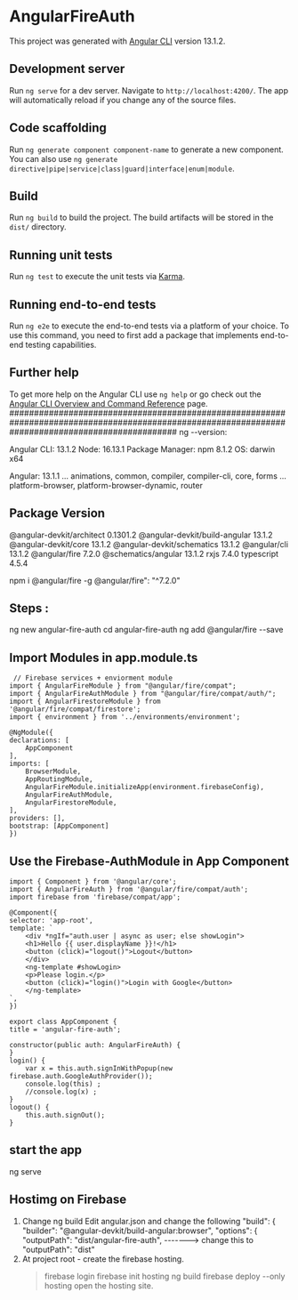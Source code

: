 # AngularFireAuth

This project was generated with [Angular CLI](https://github.com/angular/angular-cli) version 13.1.2.

## Development server

Run `ng serve` for a dev server. Navigate to `http://localhost:4200/`. The app will automatically reload if you change any of the source files.

## Code scaffolding

Run `ng generate component component-name` to generate a new component. You can also use `ng generate directive|pipe|service|class|guard|interface|enum|module`.

## Build

Run `ng build` to build the project. The build artifacts will be stored in the `dist/` directory.

## Running unit tests

Run `ng test` to execute the unit tests via [Karma](https://karma-runner.github.io).

## Running end-to-end tests

Run `ng e2e` to execute the end-to-end tests via a platform of your choice. To use this command, you need to first add a package that implements end-to-end testing capabilities.

## Further help

To get more help on the Angular CLI use `ng help` or go check out the [Angular CLI Overview and Command Reference](https://angular.io/cli) page.
##################################################################################################################################################
ng --version:

Angular CLI: 13.1.2
Node: 16.13.1
Package Manager: npm 8.1.2
OS: darwin x64

Angular: 13.1.1
... animations, common, compiler, compiler-cli, core, forms
... platform-browser, platform-browser-dynamic, router

Package                         Version
---------------------------------------------------------
@angular-devkit/architect       0.1301.2
@angular-devkit/build-angular   13.1.2
@angular-devkit/core            13.1.2
@angular-devkit/schematics      13.1.2
@angular/cli                    13.1.2
@angular/fire                   7.2.0
@schematics/angular             13.1.2
rxjs                            7.4.0
typescript                      4.5.4

npm i @angular/fire -g
  @angular/fire": "^7.2.0"

Steps :
------------
  ng new angular-fire-auth
  cd angular-fire-auth
  ng add @angular/fire --save

  Import Modules in app.module.ts
----------------------------------------------
     // Firebase services + enviorment module
    import { AngularFireModule } from "@angular/fire/compat";
    import { AngularFireAuthModule } from "@angular/fire/compat/auth/";
    import { AngularFirestoreModule } from '@angular/fire/compat/firestore';
    import { environment } from '../environments/environment';

    @NgModule({
    declarations: [
        AppComponent
    ],
    imports: [
        BrowserModule,
        AppRoutingModule,
        AngularFireModule.initializeApp(environment.firebaseConfig),
        AngularFireAuthModule,
        AngularFirestoreModule,
    ],
    providers: [],
    bootstrap: [AppComponent]
    })

  Use the Firebase-AuthModule in App Component
----------------------------------------------
    import { Component } from '@angular/core';
    import { AngularFireAuth } from '@angular/fire/compat/auth';
    import firebase from 'firebase/compat/app';

    @Component({
    selector: 'app-root',
    template: `
        <div *ngIf="auth.user | async as user; else showLogin">
        <h1>Hello {{ user.displayName }}!</h1>
        <button (click)="logout()">Logout</button>
        </div>
        <ng-template #showLogin>
        <p>Please login.</p>
        <button (click)="login()">Login with Google</button>
        </ng-template>
    `,
    })

    export class AppComponent {
    title = 'angular-fire-auth';
    
    constructor(public auth: AngularFireAuth) {
    }
    login() {
        var x = this.auth.signInWithPopup(new firebase.auth.GoogleAuthProvider());
        console.log(this) ;
        //console.log(x) ;
    }
    logout() {
        this.auth.signOut();
    }    

start the app   
------------
ng serve 

Hostimg on Firebase
--------------------
1. Change ng build 
   Edit angular.json and change the following 
        "build": {
          "builder": "@angular-devkit/build-angular:browser",
          "options": {
            "outputPath": "dist/angular-fire-auth",   ------->  change this to "outputPath": "dist"
2. At project root - create the firebase hosting. 
   > firebase login
   > firebase init hosting
   > ng build 
   > firebase deploy --only hosting
   > open the hosting site.
